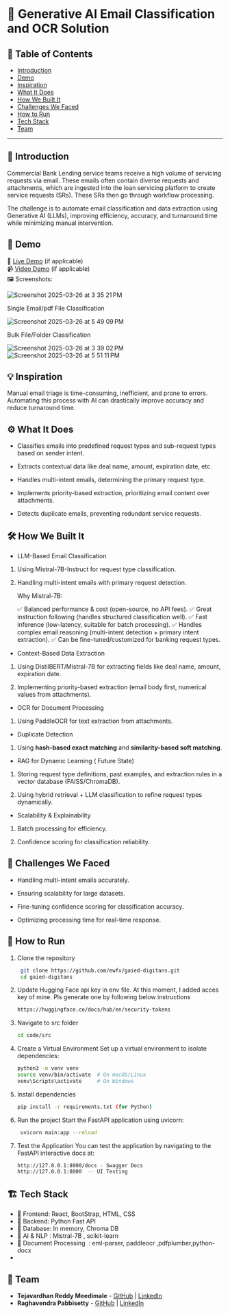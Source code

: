 # 🚀 Generative AI Email Classification and OCR Solution

## 📌 Table of Contents
- [Introduction](#introduction)
- [Demo](#demo)
- [Inspiration](#inspiration)
- [What It Does](#what-it-does)
- [How We Built It](#how-we-built-it)
- [Challenges We Faced](#challenges-we-faced)
- [How to Run](#how-to-run)
- [Tech Stack](#tech-stack)
- [Team](#team)

---

## 🎯 Introduction
Commercial Bank Lending service teams receive a high volume of servicing requests via email. These emails often contain diverse requests and attachments, which are ingested into the loan servicing platform to create service requests (SRs). These SRs then go through workflow processing.

The challenge is to automate email classification and data extraction using Generative AI (LLMs), improving efficiency, accuracy, and turnaround time while minimizing manual intervention. 
## 🎥 Demo
🔗 [Live Demo](#) (if applicable)  
📹 [Video Demo](#) (if applicable)  
🖼️ Screenshots:

![Screenshot 2025-03-26 at 3 35 21 PM](https://github.com/user-attachments/assets/3e0da19b-ad98-4dc3-b3c5-0235326b27a9)


   Single Email/pdf File Classification

![Screenshot 2025-03-26 at 5 49 09 PM](https://github.com/user-attachments/assets/12fbe4b9-de96-41e7-9cb4-02f71dd46aa9)



   Bulk File/Folder Classification

![Screenshot 2025-03-26 at 3 39 02 PM](https://github.com/user-attachments/assets/9e4e70ce-2fa3-4be8-98ed-a2ac749b8905)
![Screenshot 2025-03-26 at 5 51 11 PM](https://github.com/user-attachments/assets/fb724cc6-b89e-4d44-86ef-e5ad3b4c15eb)



## 💡 Inspiration
Manual email triage is time-consuming, inefficient, and prone to errors. Automating this process with AI can drastically improve accuracy and reduce turnaround time.

## ⚙️ What It Does

- Classifies emails into predefined request types and sub-request types based on sender intent.

- Extracts contextual data like deal name, amount, expiration date, etc.

- Handles multi-intent emails, determining the primary request type.

- Implements priority-based extraction, prioritizing email content over attachments.

- Detects duplicate emails, preventing redundant service requests.

## 🛠️ How We Built It


- LLM-Based Email Classification

1. Using Mistral-7B-Instruct for request type classification.

2. Handling multi-intent emails with primary request detection.

   Why Mistral-7B:

   ✅ Balanced performance & cost (open-source, no API fees).
   ✅ Great instruction following (handles structured classification well).
   ✅ Fast inference (low-latency, suitable for batch processing).
   ✅ Handles complex email reasoning (multi-intent detection + primary intent extraction).
   ✅ Can be fine-tuned/customized for banking request types.

- Context-Based Data Extraction

1. Using DistilBERT/Mistral-7B for extracting fields like deal name, amount, expiration date.

2. Implementing priority-based extraction (email body first, numerical values from attachments).

- OCR for Document Processing

1. Using PaddleOCR for text extraction from attachments.

- Duplicate Detection

1. Using **hash-based exact matching** and **similarity-based soft matching**.

- RAG for Dynamic Learning ( Future State)

1. Storing request type definitions, past examples, and extraction rules in a vector database (FAISS/ChromaDB).

2. Using hybrid retrieval + LLM classification to refine request types dynamically.

- Scalability & Explainability

1. Batch processing for efficiency.

2. Confidence scoring for classification reliability.


## 🚧 Challenges We Faced

- Handling multi-intent emails accurately.

- Ensuring scalability for large datasets.

- Fine-tuning confidence scoring for classification accuracy.

- Optimizing processing time for real-time response.

## 🏃 How to Run
1. Clone the repository  
   ```sh
    git clone https://github.com/ewfx/gaied-digitans.git
    cd gaied-digitans
     ```
2. Update Hugging Face api key in env file. At this moment, I added acces key of mine. Pls generate one by following below instructions
   ```sh
   https://huggingface.co/docs/hub/en/security-tokens
     ```
  
3. Navigate to src folder
   ```sh
   cd code/src
   ```
4. Create a Virtual Environment
   Set up a virtual environment to isolate dependencies:
   ```sh
   python3 -m venv venv
   source venv/bin/activate  # On macOS/Linux
   venv\Scripts\activate     # On Windows
   ```
5. Install dependencies  
   ```sh
   pip install -r requirements.txt (for Python)
   ```
6. Run the project
   Start the FastAPI application using uvicorn:
   ```sh
    uvicorn main:app --reload
   ```
7. Test the Application
   You can test the application by navigating to the FastAPI interactive docs at:
   ```sh
   http://127.0.0.1:8000/docs - Swagger Docs
   http://127.0.0.1:8000  -- UI Testing
   ```
## 🏗️ Tech Stack
- 🔹 Frontend: React, BootStrap, HTML, CSS
- 🔹 Backend: Python Fast API 
- 🔹 Database: In memory, Chroma DB
- 🔹 AI & NLP : Mistral-7B , scikit-learn
- 🔹 Document Processing  : eml-parser, paddleocr ,pdfplumber,python-docx
- 

## 👥 Team
- **Tejavardhan Reddy Meedimale** - [GitHub](#tejamvreddy) | [LinkedIn](#)
- **Raghavendra Pabbisetty** - [GitHub](#praghu1980) | [LinkedIn](#)
